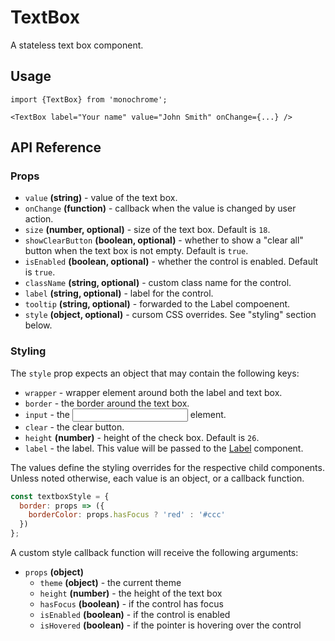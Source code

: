 # TextBox

A stateless text box component.

## Usage

    import {TextBox} from 'monochrome';

    <TextBox label="Your name" value="John Smith" onChange={...} />

## API Reference

### Props

* `value` **(string)** - value of the text box.
* `onChange` **(function)** - callback when the value is changed by user action.
* `size` **(number, optional)** - size of the text box. Default is `18`.
* `showClearButton` **(boolean, optional)** - whether to show a "clear all" button when the text box is not empty. Default is `true`.
* `isEnabled` **(boolean, optional)** - whether the control is enabled. Default is `true`.
* `className` **(string, optional)** - custom class name for the control.
* `label` **(string, optional)** - label for the control.
* `tooltip` **(string, optional)** - forwarded to the Label compoenent.
* `style` **(object, optional)** - cursom CSS overrides. See "styling" section below.


### Styling

The `style` prop expects an object that may contain the following keys:

* `wrapper` -  wrapper element around both the label and text box.
* `border` - the border around the text box.
* `input` - the <input> element.
* `clear` - the clear button.
* `height` **(number)** - height of the check box. Default is `26`.
* `label` - the label. This value will be passed to the [Label](/docs/api-reference/label.md) component.

The values define the styling overrides for the respective child components. Unless noted otherwise, each value is an object, or a callback function.

```jsx
const textboxStyle = {
  border: props => ({
    borderColor: props.hasFocus ? 'red' : '#ccc'
  })
};
```

A custom style callback function will receive the following arguments:

* `props` **(object)**
  - `theme` **(object)** - the current theme
  - `height` **(number)** - the height of the text box
  - `hasFocus` **(boolean)** - if the control has focus
  - `isEnabled` **(boolean)** - if the control is enabled
  - `isHovered` **(boolean)** - if the pointer is hovering over the control
